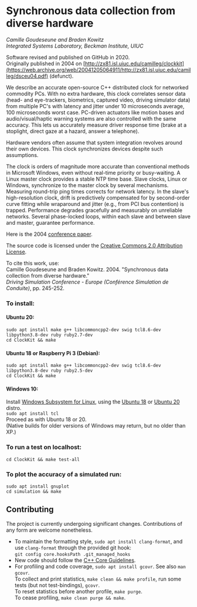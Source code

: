 # Synchronous data collection from diverse hardware

*Camille Goudeseune and Braden Kowitz  
Integrated Systems Laboratory, Beckman Institute, UIUC*

Software revised and published on GitHub in 2020.  
Originally published in 2004 on [http://zx81.isl.uiuc.edu/camilleg/clockkit](https://web.archive.org/web/20041205064911/http://zx81.isl.uiuc.edu/camilleg/dsceu04.pdf) (defunct).

We describe an accurate open-source C++ distributed clock for networked
commodity PCs.  With no extra hardware, this clock correlates sensor data
(head- and eye-trackers, biometrics, captured video, driving simulator
data) from multiple PC's with latency and jitter under 10 microseconds
average, 100 microseconds worst case.  PC-driven actuators like motion
bases and audio/visual/haptic warning systems are also controlled with
the same accuracy.  This lets us accurately measure driver response time
(brake at a stoplight, direct gaze at a hazard, answer a telephone).

Hardware vendors often assume that system integration revolves around
their own devices.  This clock synchronizes devices despite such assumptions.

The clock is orders of magnitude more accurate than conventional methods
in Microsoft Windows, even without real-time priority or busy-waiting.
A Linux master clock provides a stable NTP time base.  Slave clocks,
Linux or Windows, synchronize to the master clock by several mechanisms.
Measuring round-trip ping times corrects for network latency.  In the
slave's high-resolution clock, drift is predictively compensated for
by second-order curve fitting while wraparound and jitter (e.g., from
PCI bus contention) is trapped.  Performance degrades gracefully and
measurably on unreliable networks.  Several phase-locked loops, within
each slave and between slave and master, guarantee performance.

Here is the 2004 [conference paper](dsceu04.pdf).

The source code is licensed under the [Creative Commons 2.0 Attribution License](http://creativecommons.org/licenses/by/2.0).

To cite this work, use:  
Camille Goudeseune and Braden Kowitz.  2004.  "Synchronous data collection from diverse hardware."  
*Driving Simulation Conference - Europe (Conférence Simulation de Conduite)*, pp. 245-252. 

### To install:

#### Ubuntu 20:
`sudo apt install make g++ libcommoncpp2-dev swig tcl8.6-dev libpython3.8-dev ruby ruby2.7-dev`  
`cd ClockKit && make`

#### Ubuntu 18 or Raspberry Pi 3 (Debian):
`sudo apt install make g++ libcommoncpp2-dev swig tcl8.6-dev libpython3.8-dev ruby ruby2.5-dev`  
`cd ClockKit && make`

#### Windows 10:
Install [Windows Subsystem for Linux](https://docs.microsoft.com/en-us/windows/wsl/install-win10), using the [Ubuntu 18](https://www.microsoft.com/store/apps/9N9TNGVNDL3Q) or [Ubuntu 20](https://www.microsoft.com/store/apps/9n6svws3rx71) distro.  
`sudo apt install tcl`  
Proceed as with Ubuntu 18 or 20.  
(Native builds for older versions of Windows may return, but no older than XP.)

### To run a test on localhost:
`cd ClockKit && make test-all`

### To plot the accuracy of a simulated run:
`sudo apt install gnuplot`  
`cd simulation && make`

## Contributing
The project is currently undergoing significant changes. Contributions of any
form are welcome nonetheless.

- To maintain the formatting style, `sudo apt install clang-format`, and use `clang-format` through the provided git hook:  
  `git config core.hooksPath .git_managed_hooks`
- New code should follow the [C++ Core Guidelines](https://github.com/isocpp/CppCoreGuidelines/blob/master/CppCoreGuidelines.md#c-core-guidelines).
- For profiling and code coverage, `sudo apt install gcovr`.  See also `man gcovr`.  
  To collect and print statistics, `make clean && make profile`, run some tests (but not test-bindings), `gcovr`.  
  To reset statistics before another profile, `make purge`.  
  To cease profiling, `make clean purge && make`.
